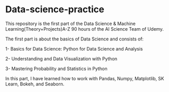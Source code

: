# Data-science-practice
This repository is the first part of the Data Science & Machine Learning(Theory+Projects)A-Z 90 hours of the AI Science Team of Udemy.

The first part is about the basics of Data Science and consists of:

1- Basics for Data Science: Python for Data Science and Analysis

2- Understanding and Data Visualization with Python

3- Mastering Probability and Statistics in Python

In this part, I have learned how to work with Pandas, Numpy, Matplotlib, SK Learn, Bokeh, and Seaborn.
